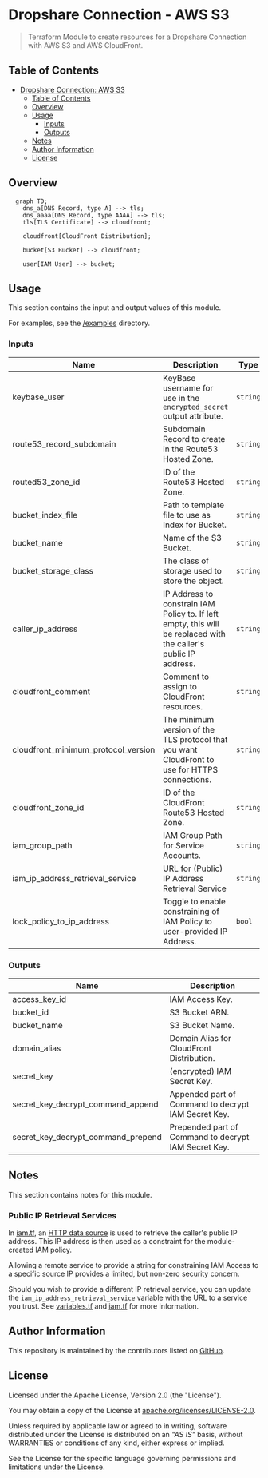 # Dropshare Connection - AWS S3

> Terraform Module to create resources for a Dropshare Connection with AWS S3 and AWS CloudFront.

## Table of Contents

- [Dropshare Connection: AWS S3](#dropshare-connection-aws-s3)
  - [Table of Contents](#table-of-contents)
  - [Overview](#overview)
  - [Usage](#usage)
    - [Inputs](#inputs)
    - [Outputs](#outputs)
  - [Notes](#notes)
  - [Author Information](#author-information)
  - [License](#license)

## Overview

```mermaid
  graph TD;
    dns_a[DNS Record, type A] --> tls;
    dns_aaaa[DNS Record, type AAAA] --> tls;
    tls[TLS Certificate] --> cloudfront;

    cloudfront[CloudFront Distribution];

    bucket[S3 Bucket] --> cloudfront;

    user[IAM User] --> bucket;
```

## Usage

This section contains the input and output values of this module.

For examples, see the [/examples](https://github.com/aws-ia/terraform-module-awscc-dropshare/blob/main/examples/) directory.

<!-- BEGIN_TF_DOCS -->
### Inputs

| Name | Description | Type | Default | Required |
|------|-------------|------|---------|:--------:|
| keybase\_user | KeyBase username for use in the `encrypted_secret` output attribute. | `string` | n/a | yes |
| route53\_record\_subdomain | Subdomain Record to create in the Route53 Hosted Zone. | `string` | n/a | yes |
| routed53\_zone\_id | ID of the Route53 Hosted Zone. | `string` | n/a | yes |
| bucket\_index\_file | Path to template file to use as Index for Bucket. | `string` | `"templates/index.html"` | no |
| bucket\_name | Name of the S3 Bucket. | `string` | `""` | no |
| bucket\_storage\_class | The class of storage used to store the object. | `string` | `"ONEZONE_IA"` | no |
| caller\_ip\_address | IP Address to constrain IAM Policy to. If left empty, this will be replaced with the caller's public IP address. | `string` | `""` | no |
| cloudfront\_comment | Comment to assign to CloudFront resources. | `string` | `"Terraform-managed Resource for Dropshare Connection"` | no |
| cloudfront\_minimum\_protocol\_version | The minimum version of the TLS protocol that you want CloudFront to use for HTTPS connections. | `string` | `"TLSv1.2_2021"` | no |
| cloudfront\_zone\_id | ID of the CloudFront Route53 Hosted Zone. | `string` | `"Z2FDTNDATAQYW2"` | no |
| iam\_group\_path | IAM Group Path for Service Accounts. | `string` | `"/services/"` | no |
| iam\_ip\_address\_retrieval\_service | URL for (Public) IP Address Retrieval Service | `string` | `"https://checkip.amazonaws.com/"` | no |
| lock\_policy\_to\_ip\_address | Toggle to enable constraining of IAM Policy to user-provided IP Address. | `bool` | `true` | no |

### Outputs

| Name | Description |
|------|-------------|
| access\_key\_id | IAM Access Key. |
| bucket\_id | S3 Bucket ARN. |
| bucket\_name | S3 Bucket Name. |
| domain\_alias | Domain Alias for CloudFront Distribution. |
| secret\_key | (encrypted) IAM Secret Key. |
| secret\_key\_decrypt\_command\_append | Appended part of Command to decrypt IAM Secret Key. |
| secret\_key\_decrypt\_command\_prepend | Prepended part of Command to decrypt IAM Secret Key. |
<!-- END_TF_DOCS -->

## Notes

This section contains notes for this module.

### Public IP Retrieval Services

In [iam.tf](https://github.com/aws-ia/terraform-module-awscc-dropshare/blob/main/iam.tf), an [HTTP data source](https://registry.terraform.io/providers/hashicorp/http/latest/docs/data-sources/http) is used to retrieve the caller's public IP address. This IP address is then used as a constraint for the module-created IAM policy.

Allowing a remote service to provide a string for constraining IAM Access to a specific source IP provides a limited, but non-zero security concern.

Should you wish to provide a different IP retrieval service, you can update the `iam_ip_address_retrieval_service` variable with the URL to a service you trust. See [variables.tf](https://github.com/aws-ia/terraform-module-awscc-dropshare/blob/main/variables.tf) and [iam.tf](https://github.com/aws-ia/terraform-module-awscc-dropshare/blob/main/iam.tf) for more information.

## Author Information

This repository is maintained by the contributors listed on [GitHub](https://github.com/aws-ia/terraform-module-awscc-dropshare/graphs/contributors).

## License

Licensed under the Apache License, Version 2.0 (the "License").

You may obtain a copy of the License at [apache.org/licenses/LICENSE-2.0](http://www.apache.org/licenses/LICENSE-2.0).

Unless required by applicable law or agreed to in writing, software distributed under the License is distributed on an _"AS IS"_ basis, without WARRANTIES or conditions of any kind, either express or implied.

See the License for the specific language governing permissions and limitations under the License.
